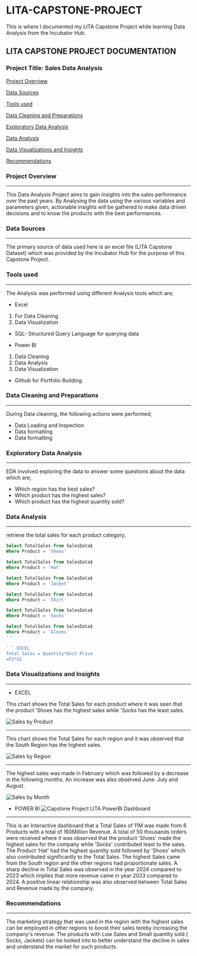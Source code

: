 # LITA-CAPSTONE-PROJECT
This is where I documented my LITA Capstone Project while learning Data Analysis from the Incubator Hub.

## LITA CAPSTONE PROJECT DOCUMENTATION
### Project Title: Sales Data Analysis

[Project Overview](#project-overview)

[Data Sources](#data-sources)

[Tools used](#tools-used)

[Data Cleaning and Preparations](#data-cleaning-and-preparations) 

[Exploratory Data Analysis](#exploratory-data-analysis)

[Data Analysis](#data-analysis)

[Data Visualizations and Insights](#data-visualizations-and-insights)

[Recommendations](#recommendations) 


### Project Overview
---
This Data Analysis Project aims to gain insights into the sales performance over the past years. By Analysing the data using the various variables and parameters given, actionable insights will be gathered to make data driven decisions and to know the products with the best performances.

### Data Sources
---
The primary source of data used here is an excel file (LITA Capstone Dataset) which was provided by the Incubator Hub for the purpose of this Capstone Project.

### Tools used
---
The Analysis was performed using different Analysis tools which are;
- Excel
1. For Data Cleaning
2. Data Visualization
   
- SQL- Structured Query Language for querying data 

- Power BI
1. Data Cleaning 
2. Data Analysis
3. Data Visualization
    
- Github for Portfolio Building.
  
### Data Cleaning and Preparations
---
During Data cleaning, the following actions were performed;
- Data Loading and Inspection 
- Data formatting
- Data formatting

### Exploratory Data Analysis 
---
EDA involved exploring the data to answer some questions about the data which are;
- Which region has the best sales?
- Which product has the highest sales?
- Which product has the highest quantity sold?

### Data Analysis 
---
retrieve the total sales for each product category.
```SQL
Select TotalSales from SalesData$ 
Where Product = 'Shoes'

Select TotalSales from SalesData$ 
Where Product = 'Hat'

Select TotalSales from SalesData$ 
Where Product = 'Jacket'

Select TotalSales from SalesData$ 
Where Product = 'Shirt'

Select TotalSales from SalesData$ 
Where Product = 'Socks'

Select TotalSales from SalesData$ 
Where Product = 'Gloves'
'''

``` EXCEL
Total Sales = Quantity*Unit Price 
=F2*G2
```

### Data Visualizations and Insights
---
- EXCEL
  
This chart shows the Total Sales for each product where it was seen that the product 'Shoes has the highest sales while 'Socks has the least sales.
 
![Sales by Product](https://github.com/user-attachments/assets/ed78ffc5-1078-42b7-a3cf-8ce6c42bed48)

---
This chart shows the Total Sales for each region and it was observed that the South Region has the highest sales. 

![Sales by Region](https://github.com/user-attachments/assets/8dd9e233-25d1-493b-800b-e95b0f30ad1e)

---
The highest sales was made in February which was followed by a decrease in the following months. An increase was also observed June. July and August.

![Sales by Month](https://github.com/user-attachments/assets/69e05bd2-b616-4792-b634-1a0c696db4bc)




- POWER BI
![Capstone Project LITA PowerBI Dashboard](https://github.com/user-attachments/assets/104bc0b2-b050-4d14-b48a-c32b3b000468) 
---
This is an Interactive dashboard that a Total Sales of 11M was made from 6 Products with a total of 160Million Revenue. A total of 50 thousands orders were received where it was observed that the product 'Shoes' made the highest sales for the company while 'Socks' contributed least to the sales. The Product 'Hat' had the highest quantity sold followed by 'Shoes' which also contributed significantly to the Total Sales. The highest Sales came from the South region and the other regions had proportionate sales. A sharp decline in Total Sales was observed in the year 2024 compared to 2023 which implies that more revenue came in year 2023 compared to 2024. A positive linear relationship was also observed between Total Sales and Revenue made by the company.

### Recommendations
---
The marketing strategy that was used in the region with the highest sales can be employed in other regions to boost their sales tereby increasing the company's revenue.
The products with Low Sales and Small quantity sold ( Socks, Jackets) can be looked into to better understand the decline in sales and understand the market for such products.





















































